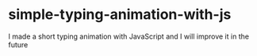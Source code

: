 # simple-typing-animation-with-js


I made a short typing animation with JavaScript and I will improve it in the future 

 
